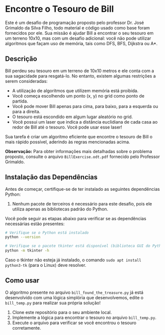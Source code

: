 # Encontre o Tesouro de Bill

Este é um desafio de programação proposto pelo professor Dr. José Grimaldo da Silva Filho, todo material e código usado como base foram fornecidos por ele. Sua missão é ajudar Bill a encontrar o seu tesouro em um terreno 10x10, mas com um desafio adicional: você não pode utilizar algoritmos que façam uso de memória, tais como DFS, BFS, Dijkstra ou A*.

## Descrição

Bill perdeu seu tesouro em um terreno de 10x10 metros e ele conta com a sua sagacidade para resgatá-lo. No entanto, existem algumas restrições a serem consideradas:
- A utilização de algoritmos que utilizem memória está proibida.
- Você começa escolhendo um ponto (x, y) no grid como ponto de partida.
- Você pode mover Bill apenas para cima, para baixo, para a esquerda ou para a direita.
- O tesouro está escondido em algum lugar aleatório no grid.
- Você possui um laser que indica a distância euclidiana de cada casa ao redor de Bill até o tesouro. Você pode usar esse laser!

Sua tarefa é criar um algoritmo eficiente que encontre o tesouro de Bill o mais rápido possível, aderindo às regras mencionadas acima.

**Observação:** Para obter informações mais detalhadas sobre o problema proposto, consulte o arquivo `BillExercise.odt.pdf` fornecido pelo Professor Grimaldo.

## Instalação das Dependências

Antes de começar, certifique-se de ter instalado as seguintes dependências Python:

1. Nenhum pacote de terceiros é necessário para este desafio, pois ele utiliza apenas as bibliotecas padrão do Python.

Você pode seguir as etapas abaixo para verificar se as dependências necessárias estão presentes:

```bash
# Verifique se o Python está instalado
python --version

# Verifique se o pacote tkinter está disponível (biblioteca GUI do Python)
python -m tkinter -h
```

Caso o tkinter não esteja já instalado, o comando `sudo apt install python3-tk` (para o Linux) deve resolver.

## Como usar

O algoritmo presente no arquivo `bill_found_the_treasure.py` já está desenvolvido com uma lógica simplória que desenvolvemos, edite o `bill_temp.py` para realizar sua própria solução!

1. Clone este repositório para o seu ambiente local.
2. Implemente a lógica para encontrar o tesouro no arquivo `bill_temp.py`.
3. Execute o arquivo para verificar se você encontrou o tesouro corretamente.
